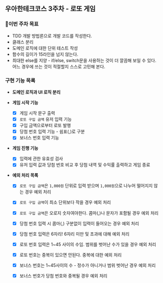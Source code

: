 ## 우아한테크코스 3주차 - 로또 게임

### 🚀이번 주차 목표
- TDD 개발 방법론으로 개발 코드를 작성한다.
- 클래스 분리
- 도메인 로직에 대한 단위 테스트 작성
- 함수의 길이가 15라인을 넘지 않는다.
- 최대한 else를 지양 -  if/else, switch문을 사용하는 것이 더 깔끔해 보일 수 있다. 어느 경우에 쓰는 것이 적절할지 스스로 고민해 본다.

### 구현 기능 목록

- **도메인 로직과 UI 로직 분리**

- **게임 시작 기능**
    - [x] 게임 시작 문구 출력
    - [x] `로또 구입 금액` 유저 입력 기능
    - [x] 구입 금액으로부터 로또 발행
    - [x] 당첨 번호 입력 기능 - 쉼표(,)로 구분
    - [x] 보너스 번호 입력 기능

- **게임 진행 기능**
    - [x] 입력에 관한 유효성 검사
    - [x] 유저 입력 값과 당첨 번호 비교 후 당첨 내역 및 수익률 출력하고 게임 종료

- **예외 처리 목록**
    - [x] `로또 구입 금액`은 `1,000원` 단위로 입력 받으며 `1,000원`으로 나누어 떨어지지 않는 경우 예외 처리
    - [x] `로또 구입 금액`이 최소 단위보다 작을 경우 예외 처리
    - [x] `로또 구입 금액`은 오로지 숫자여야한다. 콤마(,)나 문자가 포함될 경우 예외 처리
    - [x] 당첨 번호 입력 시 콤마(,) 구분없이 입력이 들어오는 경우 예외 처리
    - [x] 당첨 번호 입력은 6자리! 6자리 미만 및 초과에 대해 예외 처리
    - [x] 로또 번호 입력은 1~45 사이의 수임. 범위를 벗어난 수가 있을 경우 예외 처리
    - [x] 로또 번호는 중복이 있으면 안된다. 중복에 대한 예외 처리
    - [x] 보너스 번호는 1~45사이의 수 - 정수가 아니거나 범위 벗어난 경우 예외 처리
    - [x] 보너스 번호가 당첨 번호와 중복될 경우 예외 처리
    
